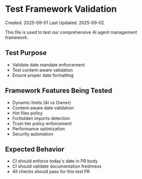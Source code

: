 # Test Framework Validation

Created: 2025-09-01
Last Updated: 2025-09-02

This file is used to test our comprehensive AI agent management framework.

## Test Purpose
- Validate date mandate enforcement
- Test content-aware validation
- Ensure proper date formatting

## Framework Features Being Tested
- Dynamic limits (AI vs Owner)
- Content-aware date validation
- Hot files policy
- Forbidden imports detection
- Trust-tier policy enforcement
- Performance optimization
- Security automation

## Expected Behavior
- CI should enforce today's date in PR body
- CI should validate documentation freshness
- All checks should pass for this test PR
